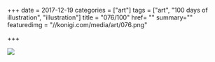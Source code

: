 +++
date = 2017-12-19
categories = ["art"]
tags = ["art", "100 days of illustration", "illustration"]
title = "076/100"
href= ""
summary=""
featuredimg = "//konigi.com/media/art/076.png"

+++

<img src="//konigi.com/media/art/076.png" />
